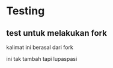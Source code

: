 # Testing
test untuk melakukan fork
--

kalimat ini berasal dari fork

ini tak tambah tapi lupaspasi

